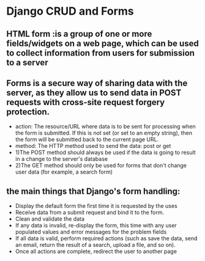 # Django CRUD and Forms

## HTML form :is a group of one or more fields/widgets on a web page, which can be used to collect information from users for submission to a server

## Forms is a secure way of sharing data with the server, as they allow us to send data in POST requests with cross-site request forgery protection.
- action: The resource/URL where data is to be sent for processing when the form is submitted. If this is not set (or set to an empty string), then the form will be submitted back to the current page URL.
- method: The HTTP method used to send the data: post or get
- 1)The POST method should always be used if the data is going to result in a change to the server's database
- 2)The GET method should only be used for forms that don't change user data (for example, a search form)

## the main things that Django's form handling:
- Display the default form the first time it is requested by the uses
- Receive data from a submit request and bind it to the form.
- Clean and validate the data
- If any data is invalid, re-display the form, this time with any user populated values and error messages for the problem fields
- If all data is valid, perform required actions (such as save the data, send an email, return the result of a search, upload a file, and so on).
- Once all actions are complete, redirect the user to another page
